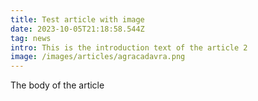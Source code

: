```yaml
---
title: Test article with image
date: 2023-10-05T21:18:58.544Z
tag: news
intro: This is the introduction text of the article 2
image: /images/articles/agracadavra.png
---
```

T﻿he body of the article